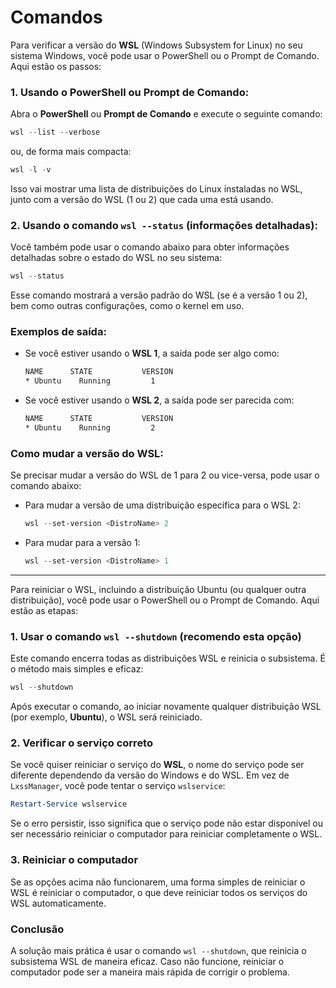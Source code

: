 # Comandos

Para verificar a versão do **WSL** (Windows Subsystem for Linux) no seu sistema Windows, você pode usar o PowerShell ou o Prompt de Comando. Aqui estão os passos:

### 1. **Usando o PowerShell ou Prompt de Comando**:
   Abra o **PowerShell** ou **Prompt de Comando** e execute o seguinte comando:

   ```powershell
   wsl --list --verbose
   ```

   ou, de forma mais compacta:

   ```powershell
   wsl -l -v
   ```

   Isso vai mostrar uma lista de distribuições do Linux instaladas no WSL, junto com a versão do WSL (1 ou 2) que cada uma está usando.

### 2. **Usando o comando `wsl --status` (informações detalhadas)**:
   Você também pode usar o comando abaixo para obter informações detalhadas sobre o estado do WSL no seu sistema:

   ```powershell
   wsl --status
   ```

   Esse comando mostrará a versão padrão do WSL (se é a versão 1 ou 2), bem como outras configurações, como o kernel em uso.

### Exemplos de saída:
- Se você estiver usando o **WSL 1**, a saída pode ser algo como:
  
  ```bash
  NAME      STATE           VERSION
  * Ubuntu    Running         1
  ```

- Se você estiver usando o **WSL 2**, a saída pode ser parecida com:

  ```bash
  NAME      STATE           VERSION
  * Ubuntu    Running         2
  ```

### Como mudar a versão do WSL:
Se precisar mudar a versão do WSL de 1 para 2 ou vice-versa, pode usar o comando abaixo:

- Para mudar a versão de uma distribuição específica para o WSL 2:

  ```powershell
  wsl --set-version <DistroName> 2
  ```

- Para mudar para a versão 1:

  ```powershell
  wsl --set-version <DistroName> 1
  ```

---

Para reiniciar o WSL, incluindo a distribuição Ubuntu (ou qualquer outra distribuição), você pode usar o PowerShell ou o Prompt de Comando. Aqui estão as etapas:

### 1. **Usar o comando `wsl --shutdown` (recomendo esta opção)**
Este comando encerra todas as distribuições WSL e reinicia o subsistema. É o método mais simples e eficaz:

```powershell
wsl --shutdown
```

Após executar o comando, ao iniciar novamente qualquer distribuição WSL (por exemplo, **Ubuntu**), o WSL será reiniciado.

### 2. **Verificar o serviço correto**
Se você quiser reiniciar o serviço do **WSL**, o nome do serviço pode ser diferente dependendo da versão do Windows e do WSL. Em vez de `LxssManager`, você pode tentar o serviço `wslservice`:

```powershell
Restart-Service wslservice
```

Se o erro persistir, isso significa que o serviço pode não estar disponível ou ser necessário reiniciar o computador para reiniciar completamente o WSL.

### 3. **Reiniciar o computador**
Se as opções acima não funcionarem, uma forma simples de reiniciar o WSL é reiniciar o computador, o que deve reiniciar todos os serviços do WSL automaticamente.

### Conclusão
A solução mais prática é usar o comando `wsl --shutdown`, que reinicia o subsistema WSL de maneira eficaz. Caso não funcione, reiniciar o computador pode ser a maneira mais rápida de corrigir o problema.
